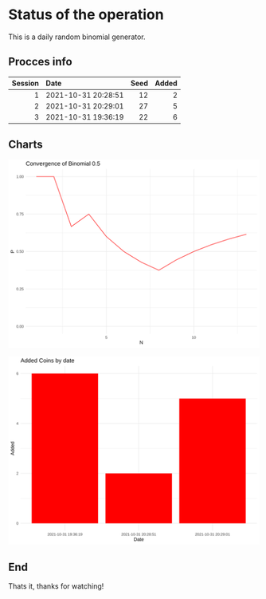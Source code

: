 # Status of the operation
  
  This is a daily random binomial generator.
  
## Procces info

| Session|Date                | Seed| Added|
|-------:|:-------------------|----:|-----:|
|       1|2021-10-31 20:28:51 |   12|     2|
|       2|2021-10-31 20:29:01 |   27|     5|
|       3|2021-10-31 19:36:19 |   22|     6|

## Charts 

![](charts/plot1.png)

![](charts/plot2.png)

## End

Thats it, thanks for watching!
